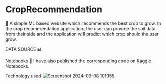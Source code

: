 # CropRecommendation
🌿
A simple ML  based website which recommends the best crop to grow. 
In the crop recommendation application, the user can provide the soil data from their side and the application will predict which crop should the user grow.



DATA SOURCE 📊


Notebooks 📓
I have also published the corresponding code on Kaggle Notebooks.

Technology used
![Screenshot 2024-09-08 101055](https://github.com/user-attachments/assets/0fff2ca9-0f85-440e-96ba-056dc435ce84)

